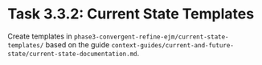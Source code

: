 # Task 3.3.2: Current State Templates

Create templates in `phase3-convergent-refine-ejm/current-state-templates/` based on the guide `context-guides/current-and-future-state/current-state-documentation.md`.